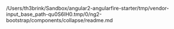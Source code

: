 /Users/th3brink/Sandbox/angular2-angularfire-starter/tmp/vendor-input_base_path-qu0S6IH0.tmp/0/ng2-bootstrap/components/collapse/readme.md